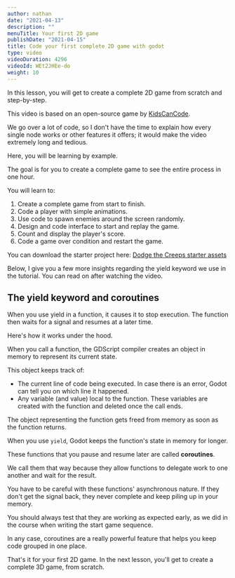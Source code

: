 ```yaml
---
author: nathan
date: "2021-04-13"
description: ""
menuTitle: Your first 2D game
publishDate: "2021-04-15"
title: Code your first complete 2D game with godot
type: video
videoDuration: 4296
videoId: WEt2JHEe-do
weight: 10
---
```


In this lesson, you will get to create a complete 2D game from scratch and step-by-step.

This video is based on an open-source game by [KidsCanCode](http://kidscancode.org/godot_recipes/).

We go over a lot of code, so I don't have the time to explain how every single node works or other features it offers; it would make the video extremely long and tedious.

Here, you will be learning by example.

The goal is for you to create a complete game to see the entire process in one hour.

You will learn to:

1. Create a complete game from start to finish.
1. Code a player with simple animations.
1. Use code to spawn enemies around the screen randomly.
1. Design and code interface to start and replay the game.
1. Count and display the player's score.
1. Code a game over condition and restart the game.

You can download the starter project here: [Dodge the Creeps starter assets](https://github.com/GDQuest/godot-getting-started-2021/releases/tag/0.3.0)

Below, I give you a few more insights regarding the yield keyword we use in the tutorial. You can read on after watching the video.

## The yield keyword and coroutines

When you use yield in a function, it causes it to stop execution. The function then waits for a signal and resumes at a later time.

Here's how it works under the hood.

When you call a function, the GDScript compiler creates an object in memory to represent its current state.

This object keeps track of:

- The current line of code being executed. In case there is an error, Godot can tell you on which line it happened.
- Any variable (and value) local to the function. These variables are created with the function and deleted once the call ends.

The object representing the function gets freed from memory as soon as the function returns.

When you use `yield`, Godot keeps the function's state in memory for longer.

These functions that you pause and resume later are called **coroutines**.

We call them that way because they allow functions to delegate work to one another and wait for the result.

You have to be careful with these functions' asynchronous nature. If they don't get the signal back, they never complete and keep piling up in your memory.

You should always test that they are working as expected early, as we did in the course when writing the start game sequence.

In any case, coroutines are a really powerful feature that helps you keep code grouped in one place.

That's it for your first 2D game. In the next lesson, you'll get to create a complete 3D game, from scratch.
